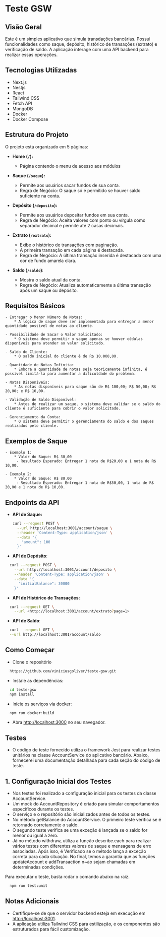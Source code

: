 # Teste GSW

## Visão Geral

Este é um simples aplicativo que simula transdações bancárias. Possui funcionalidades como saque, depósito, histórico de transações (extrato) e verificação de saldo. A aplicação interage com uma API backend para realizar essas operações.

## Tecnologias Utilizadas

- Next.js
- Nestjs
- React
- Tailwind CSS
- Fetch API
- MongoDB
- Docker
- Docker Compose

## Estrutura do Projeto

O projeto está organizado em 5 páginas:

- **Home (`/`):**
  - Página contendo o menu de acesso aos módulos

- **Saque (`/saque`):**
  - Permite aos usuários sacar fundos de sua conta.
  - Regra de Negócio: O saque só é permitido se houver saldo suficiente na conta.

- **Depósito (`/deposito`):**
  - Permite aos usuários depositar fundos em sua conta.
  - Regra de Negócio: Aceita valores com ponto ou vírgula como separador decimal e permite até 2 casas decimais.

- **Extrato (`/extrato`):**
  - Exibe o histórico de transações com paginação.
  - A primeira transação em cada página é destacada.
  - Regra de Negócio: A última transação inserida é destacada com uma cor de fundo amarela clara.

- **Saldo (`/saldo`):**
  - Mostra o saldo atual da conta.
  - Regra de Negócio: Atualiza automaticamente a última transação após um saque ou depósito.


## Requisitos Básicos

    - Entregar o Menor Número de Notas:
        * A lógica de saque deve ser implementada para entregar a menor quantidade possível de notas ao cliente.

    - Possibilidade de Sacar o Valor Solicitado:
        * O sistema deve permitir o saque apenas se houver cédulas disponíveis para atender ao valor solicitado.

    - Saldo do Cliente:
        * O saldo inicial do cliente é de R$ 10.000,00.

    - Quantidade de Notas Infinita:
        * Embora a quantidade de notas seja teoricamente infinita, é possível limitá-la para aumentar a dificuldade do problema.

    - Notas Disponíveis:
        * As notas disponíveis para saque são de R$ 100,00; R$ 50,00; R$ 20,00; e R$ 10,00.

    - Validação de Saldo Disponível:
        * Antes de realizar um saque, o sistema deve validar se o saldo do cliente é suficiente para cobrir o valor solicitado.

    - Gerenciamento da Conta:
        * O sistema deve permitir o gerenciamento do saldo e dos saques realizados pelo cliente.

## Exemplos de Saque

    - Exemplo 1:
        * Valor do Saque: R$ 30,00
         - Resultado Esperado: Entregar 1 nota de R$20,00 e 1 nota de R$ 10,00.

    - Exemplo 2:
        * Valor do Saque: R$ 80,00
         - Resultado Esperado: Entregar 1 nota de R$50,00, 1 nota de R$ 20,00 e 1 nota de R$ 10,00.


## Endpoints da API

- **API de Saque:**

  ```bash
  curl --request POST \
    --url http://localhost:3001/account/saque \
    --header 'Content-Type: application/json' \
    --data '{
      "amount": 100
    }'
  ```

- **API de Depósito:**

```bash
  curl --request POST \
    --url http://localhost:3001/account/deposito \
    --header 'Content-Type: application/json' \
    --data '{
      "initialBalance": 30000
    }'
```

- **API de Histórico de Transações:**

```bash
  curl --request GET \
    --url <http://localhost:3001/account/extrato?page=1>
```

- **API de Saldo:**

```bash
  curl --request GET \
  --url http://localhost:3001/account/saldo
```

## Como Começar

- Clone o repositório

```bash
  https://github.com/viniciusgoliver/teste-gsw.git
```

- Instale as dependências:

```bash
  cd teste-gsw
  npm install
```

- Inicie os serviços via docker:

```bash
  npm run docker:build
```

- Abra <http://localhost:3000> no seu navegador.


## Testes

- O código de teste fornecido utiliza o framework Jest para realizar testes unitários na classe AccountService do aplicativo bancário. Abaixo, fornecerei uma documentação detalhada para cada seção do código de teste.

## 1. Configuração Inicial dos Testes

- Nos testes foi realizado a configuração inicial para os testes da classe AccountService.
- Um mock do AccountRepository é criado para simular comportamentos específicos durante os testes.
- O serviço e o repositório são inicializados antes de todos os testes.
- No método getBalance do AccountService. O primeiro teste verifica se é retornado corretamente o saldo.
- O segundo teste verifica se uma exceção é lançada se o saldo for menor ou igual a zero.
- Já no método withdraw, utiliza a função describe.each para realizar vários testes com diferentes valores de saque e mensagens de erro associadas. Após isso, é Verificado se o método lança a exceção correta para cada situação. No final, temos a garantia que as funções updateAccount e addTransaction n~ao sejam chamadas em determinadas condições.

Para executar o teste, basta rodar o comando abaixo na raiz.

```bash
  npm run test:unit
```

## Notas Adicionais

- Certifique-se de que o servidor backend esteja em execução em <http://localhost:3001>.
- A aplicação utiliza Tailwind CSS para estilização, e os componentes são estruturados para fácil customização.